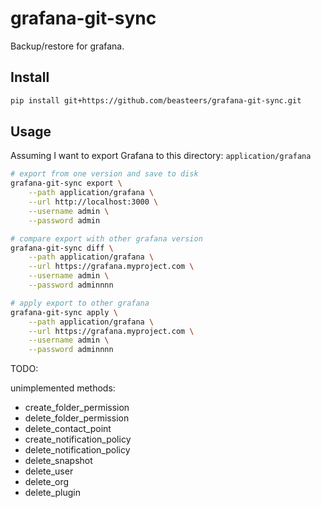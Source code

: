 # grafana-git-sync
Backup/restore for grafana.

## Install
```bash
pip install git+https://github.com/beasteers/grafana-git-sync.git
```

## Usage
Assuming I want to export Grafana to this directory: `application/grafana`
```bash
# export from one version and save to disk
grafana-git-sync export \
    --path application/grafana \
    --url http://localhost:3000 \
    --username admin \
    --password admin

# compare export with other grafana version
grafana-git-sync diff \
    --path application/grafana \
    --url https://grafana.myproject.com \
    --username admin \
    --password adminnnn

# apply export to other grafana
grafana-git-sync apply \
    --path application/grafana \
    --url https://grafana.myproject.com \
    --username admin \
    --password adminnnn
```



TODO:

unimplemented methods:
 - create_folder_permission
 - delete_folder_permission
 - delete_contact_point
 - create_notification_policy
 - delete_notification_policy
 - delete_snapshot
 - delete_user
 - delete_org
 - delete_plugin
